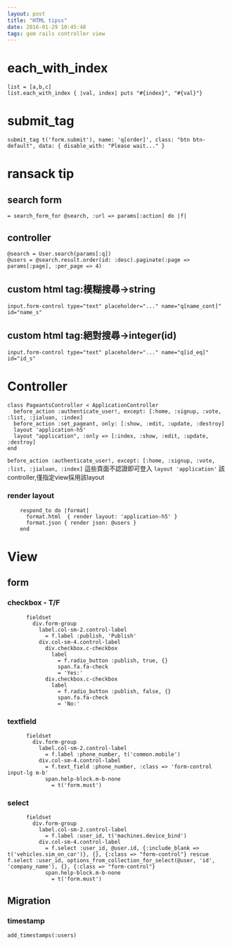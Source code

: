 ```yaml
---
layout: post
title: "HTML tipss"
date: 2016-01-29 10:45:48
tags: gem rails controller view
---
```


# each_with_index

```
list = [a,b,c]
list.each_with_index { |val, index| puts "#{index}", "#{val}"}
```
# submit_tag
```
submit_tag t('form.submit'), name: 'q[order]', class: "btn btn-default", data: { disable_with: "Please wait..." }
```
# ransack tip

## search form
```
= search_form_for @search, :url => params[:action] do |f|
```
## controller
```
@search = User.search(params[:q])
@users = @search.result.order(id: :desc).paginate(:page => params[:page], :per_page => 4)
```
## custom html tag:模糊搜尋->string
```
input.form-control type="text" placeholder="..." name="q[name_cont]" id="name_s"
```
## custom html tag:絕對搜尋->integer(id)
```
input.form-control type="text" placeholder="..." name="q[id_eq]" id="id_s"
```

# Controller
```
class PageantsController < ApplicationController
  before_action :authenticate_user!, except: [:home, :signup, :vote, :list, :jialuan, :index]
  before_action :set_pageant, only: [:show, :edit, :update, :destroy]
  layout 'application-h5'
  layout "application", :only => [:index, :show, :edit, :update, :destroy]
end
```
`before_action :authenticate_user!, except: [:home, :signup, :vote, :list, :jialuan, :index]`
這些頁面不認證即可登入
`layout 'application'`
該controller,僅指定view採用該layout
### render layout
```
    respond_to do |format|
      format.html  { render layout: 'application-h5' }
      format.json { render json: @users }
    end
```

# View

## form
### checkbox - T/F
```
      fieldset
        div.form-group
          label.col-sm-2.control-label
            = f.label :publish, 'Publish'
          div.col-sm-4.control-label
            div.checkbox.c-checkbox
              label
                = f.radio_button :publish, true, {}
                span.fa.fa-check
                = 'Yes:'
            div.checkbox.c-checkbox
              label
                = f.radio_button :publish, false, {}
                span.fa.fa-check
                = 'No:'
```
### textfield
```
      fieldset
        div.form-group
          label.col-sm-2.control-label
            = f.label :phone_number, t('common.mobile')
          div.col-sm-4.control-label
            = f.text_field :phone_number, :class => 'form-control input-lg m-b'
            span.help-block.m-b-none
              = t('form.must')
```
### select
```
      fieldset
        div.form-group
          label.col-sm-2.control-label
            = f.label :user_id, t('machines.device_bind')
          div.col-sm-4.control-label
            = f.select :user_id, @user.id, {:include_blank => t('vehicles.sim_on_car')}, {}, {:class => "form-control"} rescue f.select :user_id, options_from_collection_for_select(@user, 'id', 'company_name'), {}, {:class => "form-control"}
            span.help-block.m-b-none
              = t('form.must')
```

## Migration
### timestamp
`add_timestamps(:users)`